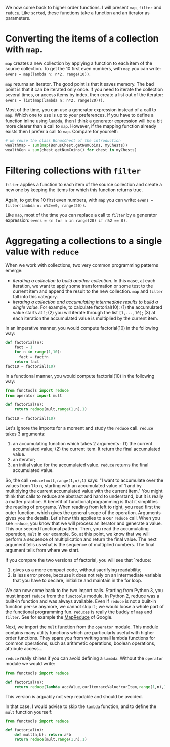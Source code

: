 We now come back to higher order functions. I will present `map`, `filter` and `reduce`. Like `sorted`, these functions take a function and an iterator as parameters. 

# Converting the items of a collection with `map`.

`map` creates a new collection by applying a function to each item of the source collection. To get the 10 first even numbers, with `map` you can write: `evens = map(lambda n: n*2, range(10))`.

`map` returns an iterator. The good point is that it saves memory. The bad point is that it can be iterated only once. If you need to iterate the collection several times, or access items by index, then create a list out of the iterator: `evens = list(map(lambda n: n*2, range(20)))`.

Most of the time, you can use a generator expression instead of a call to `map`. Which one to use is up to your preferences. If you have to define a function inline using `lambda`, then I think a generator expression will be a bit more clearer than a call to `map`. However, if the mapping function already exists then I prefer a call to `map`. Compare for yourself:

```python
# we reuse the class BonusChest of the introduction
wealthMap = sum(map(BonusChest.getNumCoins, myChests))
wealthGen = sum(chest.getNumCoins() for chest in myChests)
```

# Filtering collections with `filter`

 `filter` applies a function to each item of the source collection and create a new one by keeping the items for which this function returns true.

Again, to get the 10 first even numbers, with `map` you can write: `evens = filter(lambda n: n%2==0, range(20))`.

Like `map`, most of the time you can replace a call to `filter` by a generator expression: `evens = (n for n in range(20) if n%2 == 0)`.  

# Aggregating a collections to a single value with `reduce`

When we work with collections, two very common programming patterns emerge: 
 * *iterating a collection to build another collection.* In this case, at each iteration, we want to apply some transformation or some test to the current item and append the result to the new collection. `map` and `filter` fall into this category.
 * *iterating a collection and accumulating intermediate results to build a single value.* For example, to calculate factorial(10): (1) the accumulated value starts at 1; (2) you will iterate through the list `[1,...,10]`; (3) at each iteration the accumulated value is multiplied by the current item.   
 
 In an imperative manner, you would compute factorial(10) in the following way: 
```python
def factorial(n):
    fact = 1
	for n in range(1,10):
      fact = fact*n
    return fact
fact10 = factorial(10) 
```

In a functional manner, you would compute factorial(10) in the following way:
```python
from functools import reduce
from operator import mult

def factorial(n):
	return reduce(mult,range(1,n),1)
    
fact10 = factorial(10) 
```

Let's ignore the imports for a moment and study the `reduce` call.  `reduce` takes 3 arguments: 
 1. an accumulating function which takes 2 arguments : (1) the current accumulated value; (2) the current item. It return the final accumulated value.
 1. an iterator;
 1. an initial value for the accumulated value.
`reduce` returns the final accumulated value.

So, the call `reduce(mult,range(1,n),1)` says: "I want to accumulate over the values from 1 to n, starting with an accumulated value of 1 and by multiplying the current accumulated value with the current item." You might think that calls to reduce are abstract and hard to understand, but it is really a matter practice. A benefit of functional programming is that it simplifies the reading of programs. When reading from left to right, you read first the outer function, which gives the general scope of the operation. Arguments gives you the details. Let's how this applies to a our `reduce` call. When you see `reduce`, you know that we will process an iterator and generate a value. This our second functional pattern. Then, you read the accumulating operation, `mult` in our example. So, at this point, we know that we will perform a sequence of multiplication and return the final value. The next argument tells us what is the sequence of multiplied numbers. The final argument tells from where we start.

If you compare the two versions of factorial, you will see that `reduce:
 1. gives us a more compact code, without sacrifying readability;
 1. is less error prone, because it does not rely on an intermediate variable that you have to declare, initialize and maintain in the for loop. 

We can now come back to the two import calls. Starting from Python 3, you must import `reduce` from the `functools` module. In Python 2, reduce was a built-in function and was always available. Even if `reduce` is not a built-in function per-se anymore, we cannot skip it ; we would loose a whole part of the functional programming fun. `reduces` is really the buddy of `map` and `filter`. See for example the [MapReduce](https://en.wikipedia.org/wiki/MapReduce) of Google.

Next, we import the `mult` function from the `operator` module. This module contains many utility functions which are particularly useful with higher order functions. They spare you from writing small lambda functions for common operations, such as arithmetic operations, boolean operations, attribute access...   

`reduce` really shines if you can avoid defining a `lambda`. Without the `operator` module we would write:
```python
from functools import reduce

def factorial(n):
	return reduce(lambda accValue,curItem:accValue*curItem,range(1,n),1)
``` 
This version is arguably not very readable and should be avoided.

In that case, I would advise to skip the `lambda` function, and to define the `mult` function yourself:
```python
from functools import reduce

def factorial(n):
	def mult(a,b): return a*b
	return reduce(mult,range(1,n),1)
``` 
